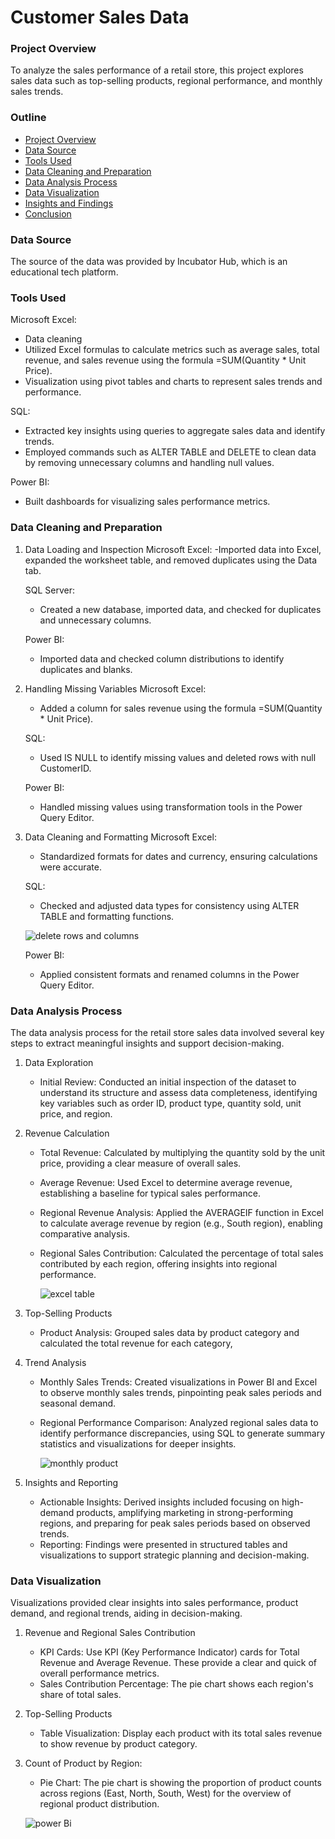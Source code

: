 # Customer Sales Data

### Project Overview
To analyze the sales performance of a retail store, this project explores sales data such as top-selling products, regional performance, and monthly sales trends.

### Outline
- [Project Overview](#project-overview)
- [Data Source](#data-source)
- [Tools Used](#tools-used)
- [Data Cleaning and Preparation](#data-cleaning-and-preparation)
- [Data Analysis Process](#data-analysis-process)
- [Data Visualization](#data-visualization)
- [Insights and Findings](#insights-and-findings)
- [Conclusion](#conclusion)

### Data Source
The source of the data was provided by Incubator Hub, which is an educational tech platform.

### Tools Used
Microsoft Excel:
 - Data cleaning
 - Utilized Excel formulas to calculate metrics such as average sales, total revenue, and sales revenue using the formula =SUM(Quantity * Unit Price).
 - Visualization using pivot tables and charts to represent sales trends and performance.

SQL:
- Extracted key insights using queries to aggregate sales data and identify trends.
- Employed commands such as ALTER TABLE and DELETE to clean data by removing unnecessary columns and handling null values.

Power BI:
- Built dashboards for visualizing sales performance metrics.

### Data Cleaning and Preparation
1. Data Loading and Inspection
   Microsoft Excel:
   -Imported data into Excel, expanded the worksheet table, and removed duplicates using the Data tab.
   
   SQL Server: 
   - Created a new database, imported data, and checked for duplicates and unnecessary columns.

   Power BI: 
   - Imported data and checked column distributions to identify duplicates and blanks.

2. Handling Missing Variables
   Microsoft Excel:
   - Added a column for sales revenue using the formula =SUM(Quantity * Unit Price).
     
   SQL:
   - Used IS NULL to identify missing values and deleted rows with null CustomerID.
     
   Power BI:
   - Handled missing values using transformation tools in the Power Query Editor.
   
4. Data Cleaning and Formatting
   Microsoft Excel:
   - Standardized formats for dates and currency, ensuring calculations were accurate.
     
   SQL:
   - Checked and adjusted data types for consistency using ALTER TABLE and formatting functions.

   ![delete rows and columns](https://github.com/user-attachments/assets/b323a84f-3e10-4ba9-9c1b-c5ac859c9494)

     
   Power BI:
   - Applied consistent formats and renamed columns in the Power Query Editor.

### Data Analysis Process
The data analysis process for the retail store sales data involved several key steps to extract meaningful insights and support decision-making.
1. Data Exploration
   - Initial Review: Conducted an initial inspection of the dataset to understand its structure and assess data completeness, identifying key variables such as order ID, product type, quantity sold, unit price, and region.
     
2. Revenue Calculation
   - Total Revenue: Calculated by multiplying the quantity sold by the unit price, providing a clear measure of overall sales.
   - Average Revenue: Used Excel to determine average revenue, establishing a baseline for typical sales performance.
   - Regional Revenue Analysis: Applied the AVERAGEIF function in Excel to calculate average revenue by region (e.g., South region), enabling comparative analysis.
   - Regional Sales Contribution: Calculated the percentage of total sales contributed by each region, offering insights into regional performance.

     ![excel table](https://github.com/user-attachments/assets/d097427a-a502-40e5-a3d9-a6649cdd2037)

3. Top-Selling Products
   - Product Analysis: Grouped sales data by product category and calculated the total revenue for each category, 

4. Trend Analysis
   - Monthly Sales Trends: Created visualizations in Power BI and Excel to observe monthly sales trends, pinpointing peak sales periods and seasonal demand.
   - Regional Performance Comparison: Analyzed regional sales data to identify performance discrepancies, using SQL to generate summary statistics and visualizations for deeper insights.
  
     ![monthly product](https://github.com/user-attachments/assets/fe75f680-46f9-44b9-9b89-4d043bac96c6)

     
5. Insights and Reporting
   - Actionable Insights: Derived insights included focusing on high-demand products, amplifying marketing in strong-performing regions, and preparing for peak sales periods based on observed trends.
   - Reporting: Findings were presented in structured tables and visualizations to support strategic planning and decision-making.


### Data Visualization 
Visualizations provided clear insights into sales performance, product demand, and regional trends, aiding in decision-making.

1. Revenue and Regional Sales Contribution
   - KPI Cards: Use KPI (Key Performance Indicator) cards for Total Revenue and Average Revenue. These provide a clear and quick of overall performance metrics.
   - Sales Contribution Percentage: The pie chart shows each region's share of total sales.

2. Top-Selling Products
   - Table Visualization: Display each product with its total sales revenue to show revenue by product category.
     
3. Count of Product by Region:
   - Pie Chart: The pie chart is showing the proportion of product counts across regions (East, North, South, West) for the overview of regional product distribution.
     
  
   ![power Bi](https://github.com/user-attachments/assets/5b586680-29c9-4e94-9efc-9c635ed392b1)


